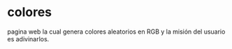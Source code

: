 # colores
pagina web la cual genera colores aleatorios en RGB y la misión del usuario es adivinarlos. 

